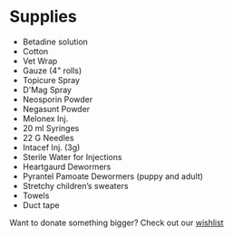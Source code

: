 Supplies
==========

* Betadine solution
* Cotton
* Vet Wrap
* Gauze (4" rolls)
* Topicure Spray
* D'Mag Spray
* Neosporin Powder
* Negasunt Powder
* Melonex Inj.
* 20 ml Syringes
* 22 G Needles
* Intacef Inj. (3g)
* Sterile Water for Injections
* Heartgaurd Dewormers
* Pyrantel Pamoate Dewormers (puppy and adult)
* Stretchy children’s sweaters
* Towels
* Duct tape

Want to donate something bigger? Check out our [wishlist]( #wishlist "wishlist" )